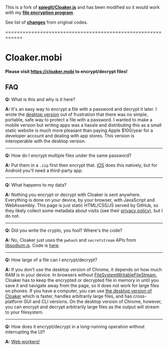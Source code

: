 This is a fork of **<a
href='https://github.com/spieglt/Cloaker.js'>spieglt/Cloaker.js</a>** and has
been modified so it would work with my **<a
href='https://github.com/A99US/simple_file_encryption'>file encryption
program</a>**.

See list of **<a href='https://github.com/A99US/Cloaker.js/blob/master/CHANGES'>changes</a>** from original codes.

============================================================

# Cloaker.mobi

**Please visit https://cloaker.mobi to encrypt/decrypt files!**

## FAQ

**Q:** What is this and why is it here?

**A:** It's an easy way to encrypt a file with a password and decrypt it later. I wrote the <a href='https://cloaker.spiegl.dev/'>desktop version</a> out of frustration that there was no simple, portable, safe way to protect a file with a password. I wanted to make a mobile version but writing apps was a hassle and distributing this as a small static website is much more pleasant than paying Apple $100/year for a developer account and dealing with app stores. This version is interoperable with the desktop version.

--------------------

**Q:** How do I encrypt multiple files under the same password?

**A:** Put them in a `.zip` first then encrypt that. <a href='https://support.apple.com/en-us/HT211132'>iOS</a> does this natively, but for Android you'll need a third-party app.

--------------------

**Q:** What happens to my data?

**A:** Nothing you encrypt or decrypt with Cloaker is sent anywhere. Everything is done on your device, by your browser, with JavaScript and WebAssembly. This page is just static HTML/CSS/JS served by GitHub, so they likely collect some metadata about visits (see their <a href='https://docs.github.com/en/github/site-policy/github-privacy-statement'>privacy policy</a>), but I do not.

--------------------

**Q:** Did you write the crypto, you fool? Where's the code?

**A:** No, Cloaker just uses the `pwhash` and `secretstream` APIs from <a href='https://github.com/jedisct1/libsodium.js/'>libsodium.js</a>. Code is <a href='https://github.com/spieglt/Cloaker.js'>here</a>.

--------------------

**Q:** How large of a file can I encrypt/decrypt?

**A:** If you don't use the desktop version of Chrome, it depends on how much RAM is in your device. In browsers without <a href='https://developer.mozilla.org/en-US/docs/Web/API/FileSystemWritableFileStream#browser_compatibility'>FileSystemWritableFileStream</a>, Cloaker has to keep the encrypted or decrypted file in memory in until you save it and navigate away from the page, so it does not work for large files on phones. If you have a computer, you can use <a href='https://cloaker.spiegl.dev/'>the desktop version of Cloaker</a> which is faster, handles arbitrarily large files, and has cross-platform GUI and CLI versions. On the desktop version of Chrome, however, you can encrypt and decrypt arbitrarily large files as the output will stream to your filesystem.

--------------------
**Q:** How does it encrypt/decrypt in a long-running operation without interrupting the UI?

**A:** <a href='https://developer.mozilla.org/en-US/docs/Web/API/Web_Workers_API'>Web workers!</a>
